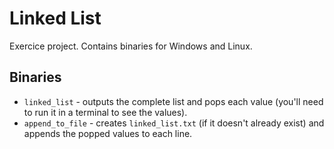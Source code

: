 # Linked List
Exercice project. Contains binaries for Windows and Linux.

## Binaries
- ``linked_list``     - outputs the complete list and pops each value (you'll need to run it in a terminal to see the values).
- ``append_to_file``  - creates `linked_list.txt` (if it doesn't already exist) and appends the popped values to each line.
